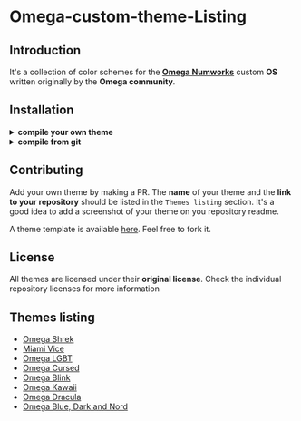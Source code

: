 
# Omega-custom-theme-Listing

## Introduction

It's a collection of color schemes for the [**Omega Numworks**](https://github.com/Omega-Numworks/Omega) custom **OS** written originally by the **Omega community**.

## Installation

<details>
  <summary><b>compile your own theme</b></summary>

You need to be able to [compile omega by yourself](https://github.com/Omega-Numworks/Omega#manual) , then when compiling, simply add the `THEME_NAME` argument, like this:
```bash
 make MODEL=n0110 THEME_NAME="your_personnal_theme"  -j8
```
</details>
<details>
	<summary><b> compile from git</b></summary>

same as above, simply also add the `THEME_REPO` argument:

```bash
$ make THEME_NAME=omega_blue THEME_REPO=https://github.com/Omega-Numworks/Omega-Theme-Example
```
as said [here](https://github.com/Omega-Numworks/Omega-Theme-Example/blob/master/README.md)
</details>

## Contributing

Add your own theme by making a PR. The **name** of your theme and the **link to your repository** should be listed in the `Themes listing` section.
It's a good idea to add a screenshot of your theme on you repository readme.

A theme template is available [here](https://github.com/Omega-Numworks/Omega-Theme-Example). Feel free to fork it.

## License

All themes are licensed under their **original license**. Check the individual repository licenses for more information

## Themes listing

* [Omega Shrek](https://github.com/PierreDiab/Omega_Shrek)
* [Miami Vice](https://github.com/akhilvanka/Miami-Vice)
* [Omega LGBT](https://github.com/coco33920/Omega-LGBT)
* [Omega Cursed](https://github.com/Syycorax/Omega-cursed)
* [Omega Blink](https://github.com/virgilecheminot/Omega-Theme-Blink)
* [Omega Kawaii](https://github.com/apoleon33/Omega-Kawaii-Theme)
* [Omega Dracula](https://github.com/Ratakor/Omega-Dracula-Theme)
* [Omega Blue, Dark and Nord](https://github.com/fmlatghor/Omega-Theme-Example)
